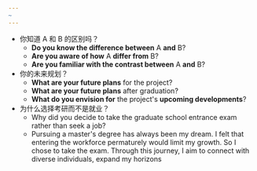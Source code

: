 ```yaml
---
~
---
```

- 你知道 A 和 B 的区别吗？
	- **Do you know the difference between** A **and** B?
	- **Are you aware of how** A **differ from** B?
	- **Are you familiar with the contrast between** A **and** B?
- 你的未来规划？
	- **What are your future plans** for the project?
	- **What are your future plans** after graduation?
	- **What do you envision for** the project's **upcoming developments**? 
- 为什么选择考研而不是就业？
	- Why did you decide to take the graduate school entrance exam rather than seek a job?
	- Pursuing a master's degree has always been my dream. I felt that entering the workforce permaturely would limit my growth. So I chose to take the exam. Through this journey, I aim to connect with diverse individuals, expand my horizons